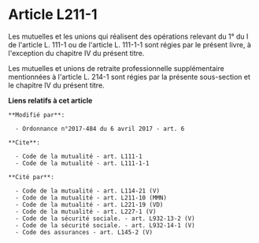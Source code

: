 # Article L211-1

Les mutuelles et les unions qui réalisent des opérations relevant du 1° du I de l'article L. 111-1 ou de l'article L. 111-1-1
sont régies par le présent livre, à l'exception du chapitre IV du présent titre.

Les mutuelles et unions de retraite professionnelle supplémentaire mentionnées à l'article L. 214-1 sont régies par la
présente sous-section et le chapitre IV du présent titre.

**Liens relatifs à cet article**

	**Modifié par**:

	  - Ordonnance n°2017-484 du 6 avril 2017 - art. 6

	**Cite**:

	  - Code de la mutualité - art. L111-1
	  - Code de la mutualité - art. L111-1-1

	**Cité par**:

	  - Code de la mutualité - art. L114-21 (V)
	  - Code de la mutualité - art. L211-10 (MMN)
	  - Code de la mutualité - art. L221-19 (VD)
	  - Code de la mutualité - art. L227-1 (V)
	  - Code de la sécurité sociale. - art. L932-13-2 (V)
	  - Code de la sécurité sociale. - art. L932-14-1 (V)
	  - Code des assurances - art. L145-2 (V)
